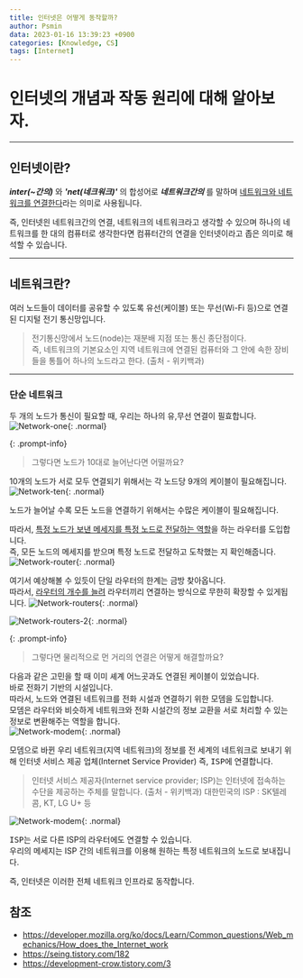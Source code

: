 ```yaml
---
title: 인터넷은 어떻게 동작할까?
author: Psmin
data: 2023-01-16 13:39:23 +0900
categories: [Knowledge, CS]
tags: [Internet]
---
```


# 인터넷의 개념과 작동 원리에 대해 알아보자.

---

## 인터넷이란?

**_inter(~간의)_** 와 **_'net(네크워크)'_** 의 합성어로 **_네트워크간의_** 를 말하며 <u>네트워크와 네트워크를 연결한다</u>라는 의미로 사용됩니다.

즉, 인터넷읜 네트워크간의 연결, 네트워크의 네트워크라고 생각할 수 있으며 하나의 네트워크를 한 대의 컴퓨터로 생각한다면 컴퓨터간의 연결을 인터넷이라고 좁은 의미로 해석할 수 있습니다.

---

## 네트워크란?

여러 노드들이 데이터를 공유할 수 있도록 유선(케이블) 또는 무선(Wi-Fi 등)으로 연결된 디지털 전기 통신망입니다.

> 전기통신망에서 노드(node)는 재분배 지점 또는 통신 종단점이다.  
> 즉, 네트워크의 기본요소인 지역 네트워크에 연결된 컴퓨터와 그 안에 속한 장비들을 통틀어 하나의 노드라고 한다.
> (출처 - 위키백과)

---

### 단순 네트워크

두 개의 노드가 통신이 필요할 때, 우리는 하나의 유,무선 연결이 필효합니다.
![Network-one](/assets/img/network-01.png){: .normal}

{: .prompt-info}

> 그렇다면 노드가 10대로 늘어난다면 어떨까요?

10개의 노드가 서로 모두 연결되기 위해서는 각 노드당 9개의 케이블이 필요해집니다.
![Network-ten](/assets/img/network-02.png){: .normal}

노드가 늘어날 수록 모든 노드을 연결하기 위해서는 수많은 케이블이 필요해집니다.

따라서, <u>특정 노드가 보낸 메세지를 특정 노드로 전달하는 역할</u>을 하는 <kbd>라우터</kbd>를 도입합니다.  
즉, 모든 노드의 메세지를 받으며 특정 노드로 전달하고 도착했는 지 확인해줍니다.
![Network-router](/assets/img/network-03.png){: .normal}

여기서 예상해볼 수 있듯이 단일 라우터의 한계는 금방 찾아옵니다.  
따라서, <u>라우터의 개수를 늘려</u> 라우터끼리 연결하는 방식으로 무한히 확장할 수 있게됩니다.
![Network-routers](/assets/img/network-04.png){: .normal}

![Network-routers-2](/assets/img/network-05.png){: .normal}

{: .prompt-info}

> 그렇다면 물리적으로 먼 거리의 연결은 어떻게 해결할까요?

다음과 같은 고민을 할 때 이미 셰계 어느곳과도 연결된 케이블이 있었습니다.  
바로 전화기 기반의 시설입니다.  
따라서, 노드와 연결된 네트워크를 전화 시설과 연결하기 위한 <kbd>모뎀</kbd>을 도입합니다.  
모뎀은 라우터와 비슷하게 네트워크와 전화 시설간의 정보 교환을 서로 처리할 수 있는 정보로 변환해주는 역할을 합니다.  
![Network-modem](/assets/img/network-06.png){: .normal}

모뎀으로 바뀐 우리 네트워크(지역 네트워크)의 정보를 전 세계의 네트워크로 보내기 위해 인터넷 서비스 제공 업체(Internet Service Provider) 즉, <kbd>ISP</kbd>에 연결합니다.

> 인터넷 서비스 제공자(Internet service provider; ISP)는 인터넷에 접속하는 수단을 제공하는 주체를 말합니다. (출처 - 위키백과)
> 대한민국의 ISP : SK텔레콤, KT, LG U+ 등

![Network-modem](/assets/img/network-07.png){: .normal}

<kbd>ISP</kbd>는 서로 다른 ISP의 라우터에도 연결할 수 있습니다.  
우리의 메세지는 ISP 간의 네트워크를 이용해 원하는 특정 네트워크의 노드로 보내집니다.

즉, 인터넷은 이러한 전체 네트워크 인프라로 동작합니다.

## 참조

- <https://developer.mozilla.org/ko/docs/Learn/Common_questions/Web_mechanics/How_does_the_Internet_work>
- <https://seing.tistory.com/182>
- <https://development-crow.tistory.com/3>
